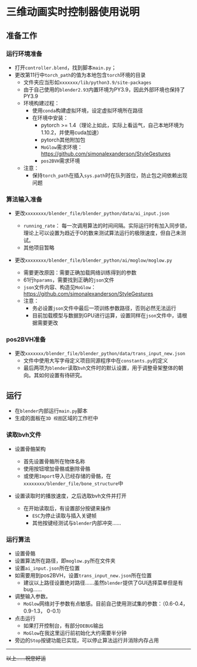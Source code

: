 # 三维动画实时控制器使用说明

## 准备工作
### 运行环境准备

- 打开`controller.blend`，找到脚本`main.py`；
- 更改第11行中`torch_path`的值为本地包含`torch`环境的目录
	+ 文件夹应当形如`xxxxxxx/lib/python3.9/site-packages`
	+ 由于自己使用的`blender2.93`内置环境为PY3.9，因此外部环境也保持了PY3.9
	+ 环境构建过程：
		- 使用`conda`构建虚拟环境，设定虚拟环境所在路径
		- 在环境中安装：
			+ pytorch >= 1.4（理论上如此，实际上看运气，自己本地环境为1.10.2，并使用cuda加速）
			+ pytorch其他附加包
			+ `MoGlow`需求环境：https://github.com/simonalexanderson/StyleGestures
			+ `pos2BVH`需求环境
	+ 注意：
		- 保持`torch_path`在插入`sys.path`时在队列首位，防止包之间依赖出现问题

### 算法输入准备

- 更改`xxxxxxxx/blender_file/blender_python/data/ai_input.json`
	+ `running_rate`： 每一次调用算法的时间间隔。实际运行时有加入同步锁，理论上可以设置为趋近于0的数来测试算法运行的极限速度，但自己未测试。
	+ 其他项目暂略

- 更改`xxxxxxxx/blender_file/blender_python/ai/moglow/moglow.py`
	+ 需要更改原因：需要正确加载网络训练得到的参数
	+ 61行`hparams`，需要找到正确的`json`文件
	+ `json`文件内容、构造见`MoGlow`：https://github.com/simonalexanderson/StyleGestures
	+ 注意：
		- 务必设置`json`文件中最后一项训练参数路径，否则必然无法运行
		- 目前加载模型与数据到GPU进行运算，设置同样在`json`文件中，请根据需要更改

### pos2BVH准备

- 更改`xxxxxxx/blender_file/blender_python/data/trans_input_new.json`
	+ 文件中使用大写字母定义项目同源程序中在`constants.py`的定义
	+ 最后两项为`blender`读取`bvh`文件时的默认设置，用于调整骨架整体的朝向。其如何设置有待研究。

## 运行

- 在`blender`内部运行`main.py`脚本
- 生成的面板在`3D 视图`区域的工作栏中

### 读取bvh文件

- 设置骨骼架构
	+ 首先设置骨骼所在物体名称
	+ 使用按钮增加骨骼或删除骨骼
	+ 或使用`Import`导入已经存储的骨骼，在`xxxxxxxx/blender_file/bone_structure`中

- 设置读取时的播放速度，之后选取bvh文件并打开
	+ 在开始读取后，有设置部分按键来操作
		- `ESC`为停止读取与插入关键帧
		- 其他按键经测试与`blender`内部冲突……

### 运行算法

- 设置骨骼
- 设置算法所在路径，即`moglow.py`所在文件夹
- 设置`ai_input.json`所在位置
- 如需要用到pos2BVH，设置`trans_input_new.json`所在位置
	+ 建议以上路径设置绝对路径……虽然`blender`提供了GUI选择菜单但是有bug……
- 调整输入参数。
	+ `MoGlow`网络对于参数有点敏感。目前自己使用测试集的参数：（0.6-0.4， 0.9-1.3， 0-0.1）
- 点击运行
	+ 如果打开控制台，有部分`DEBUG`输出
	+ `MoGlow`在我这里运行前初始化大约需要半分钟
- 旁边的`Stop`按键功能已实现，可以停止算法运行并消除内存占用

***
~~以上……祝您好运~~


